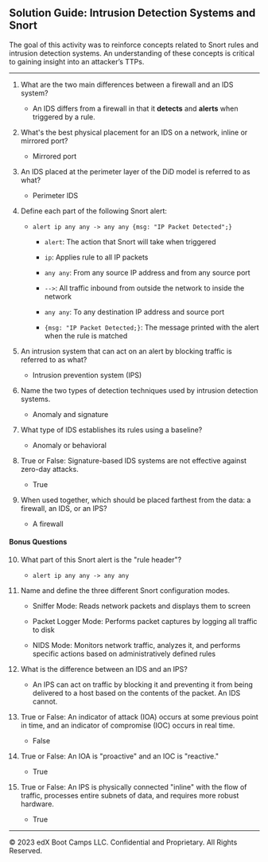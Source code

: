 ## Solution Guide: Intrusion Detection Systems and Snort

The goal of this activity was to reinforce concepts related to Snort rules and intrusion detection systems. An understanding of these concepts is critical to gaining insight into an attacker’s TTPs.

---

1. What are the two main differences between a firewall and an IDS system?

    - An IDS differs from a firewall in that it **detects** and **alerts** when triggered by a rule.

2. What's the best physical placement for an IDS on a network, inline or mirrored port?

    - Mirrored port

3. An IDS placed at the perimeter layer of the DiD model is referred to as what?

    - Perimeter IDS

4. Define each part of the following Snort alert:

   - `alert ip any any -> any any {msg: "IP Packet Detected";}`

        - `alert`: The action that Snort will take when triggered

        - `ip`: Applies rule to all IP packets

        - `any any`: From any source IP address and from any source port

        - `-->`: All traffic inbound from outside the network to inside the network

        - `any any`: To any destination IP address and source port

        - `{msg: "IP Packet Detected;}`: The message printed with the alert when the rule is matched

5. An intrusion system that can act on an alert by blocking traffic is referred to as what?

      - Intrusion prevention system (IPS)

6. Name the two types of detection techniques used by intrusion detection systems.

      - Anomaly and signature

7. What type of IDS establishes its rules using a baseline?

    - Anomaly or behavioral

8. True or False: Signature-based IDS systems are not effective against zero-day attacks.

     - True

9. When used together, which should be placed farthest from the data: a firewall, an IDS, or an IPS?

     - A firewall

#### Bonus Questions

10. What part of this Snort alert is the "rule header"?

      - `alert ip any any -> any any`

11. Name and define the three different Snort configuration modes.

     - Sniffer Mode: Reads network packets and displays them to screen
    
     - Packet Logger Mode: Performs packet captures by logging all traffic to disk
    
     - NIDS Mode: Monitors network traffic, analyzes it, and performs specific actions based on administratively defined rules

12. What is the difference between an IDS and an IPS?

    - An IPS can act on traffic by blocking it and preventing it from being delivered to a host based on the contents of the packet. An IDS cannot.

13. True or False: An indicator of attack (IOA) occurs at some previous point in time, and an indicator of compromise (IOC) occurs in real time.

    - False

14. True or False: An IOA is "proactive" and an IOC is "reactive."

     - True

15.  True or False: An IPS is physically connected "inline" with the flow of traffic, processes entire subnets of data, and requires more robust hardware.

     - True

--- 

© 2023 edX Boot Camps LLC. Confidential and Proprietary. All Rights Reserved.
